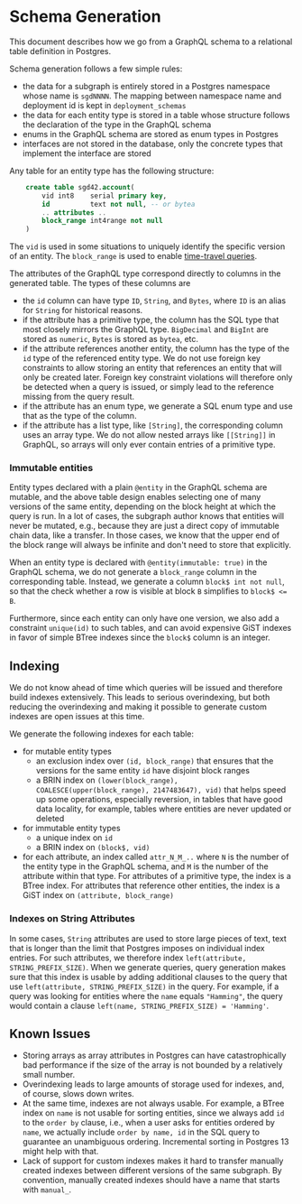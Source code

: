 # Schema Generation

This document describes how we go from a GraphQL schema to a relational
table definition in Postgres.

Schema generation follows a few simple rules:

* the data for a subgraph is entirely stored in a Postgres namespace whose
  name is `sgdNNNN`. The mapping between namespace name and deployment id is
  kept in `deployment_schemas`
* the data for each entity type is stored in a table whose structure follows
  the declaration of the type in the GraphQL schema
* enums in the GraphQL schema are stored as enum types in Postgres
* interfaces are not stored in the database, only the concrete types that
  implement the interface are stored

Any table for an entity type has the following structure:

```sql
    create table sgd42.account(
        vid int8    serial primary key,
        id          text not null, -- or bytea
        .. attributes ..
        block_range int4range not null
    )
```

The `vid` is used in some situations to uniquely identify the specific
version of an entity. The `block_range` is used to enable [time-travel
queries](./time-travel.md).

The attributes of the GraphQL type correspond directly to columns in the
generated table. The types of these columns are

* the `id` column can have type `ID`, `String`, and `Bytes`, where `ID` is
  an alias for `String` for historical reasons.
* if the attribute has a primitive type, the column has the SQL type that
  most closely mirrors the GraphQL type. `BigDecimal` and `BigInt` are
  stored as `numeric`, `Bytes` is stored as `bytea`, etc.
* if the attribute references another entity, the column has the type of the
  `id` type of the referenced entity type. We do not use foreign key
  constraints to allow storing an entity that references an entity that will
  only be created later. Foreign key constraint violations will therefore
  only be detected when a query is issued, or simply lead to the reference
  missing from the query result.
* if the attribute has an enum type, we generate a SQL enum type and use
  that as the type of the column.
* if the attribute has a list type, like `[String]`, the corresponding
  column uses an array type. We do not allow nested arrays like `[[String]]`
  in GraphQL, so arrays will only ever contain entries of a primitive type.

### Immutable entities

Entity types declared with a plain `@entity` in the GraphQL schema are
mutable, and the above table design enables selecting one of many versions
of the same entity, depending on the block height at which the query is
run. In a lot of cases, the subgraph author knows that entities will never
be mutated, e.g., because they are just a direct copy of immutable chain data,
like a transfer. In those cases, we know that the upper end of the block
range will always be infinite and don't need to store that explicitly.

When an entity type is declared with `@entity(immutable: true)` in the
GraphQL schema, we do not generate a `block_range` column in the
corresponding table. Instead, we generate a column `block$ int not null`,
so that the check whether a row is visible at block `B` simplifies to
`block$ <= B`.

Furthermore, since each entity can only have one version, we also add a
constraint `unique(id)` to such tables, and can avoid expensive GiST
indexes in favor of simple BTree indexes since the `block$` column is an
integer.

## Indexing

We do not know ahead of time which queries will be issued and therefore
build indexes extensively. This leads to serious overindexing, but both
reducing the overindexing and making it possible to generate custom indexes
are open issues at this time.

We generate the following indexes for each table:

* for mutable entity types
  * an exclusion index over `(id, block_range)` that ensures that the
    versions for the same entity `id` have disjoint block ranges
  * a BRIN index on `(lower(block_range), COALESCE(upper(block_range),
    2147483647), vid)` that helps speed up some operations, especially
    reversion, in tables that have good data locality, for example, tables
    where entities are never updated or deleted
* for immutable entity types
  * a unique index on `id`
  * a BRIN index on `(block$, vid)`
* for each attribute, an index called `attr_N_M_..` where `N` is the number
  of the entity type in the GraphQL schema, and `M` is the number of the
  attribute within that type. For attributes of a primitive type, the index
  is a BTree index. For attributes that reference other entities, the index
  is a GiST index on `(attribute, block_range)`

### Indexes on String Attributes

In some cases, `String` attributes are used to store large pieces of text,
text that is longer than the limit that Postgres imposes on individual index
entries. For such attributes, we therefore index `left(attribute,
STRING_PREFIX_SIZE)`. When we generate queries, query generation makes sure
that this index is usable by adding additional clauses to the query that use
`left(attribute, STRING_PREFIX_SIZE)` in the query. For example, if a query
was looking for entities where the `name` equals `"Hamming"`, the query
would contain a clause `left(name, STRING_PREFIX_SIZE) = 'Hamming'`.

## Known Issues

- Storing arrays as array attributes in Postgres can have catastrophically
  bad performance if the size of the array is not bounded by a relatively
  small number.
- Overindexing leads to large amounts of storage used for indexes, and, of
  course, slows down writes.
- At the same time, indexes are not always usable. For example, a BTree
  index on `name` is not usable for sorting entities, since we always add
  `id` to the `order by` clause, i.e., when a user asks for entities ordered
  by `name`, we actually include `order by name, id` in the SQL query to
  guarantee an unambiguous ordering. Incremental sorting in Postgres 13
  might help with that.
- Lack of support for custom indexes makes it hard to transfer manually
  created indexes between different versions of the same subgraph. By
  convention, manually created indexes should have a name that starts with
  `manual_`.
